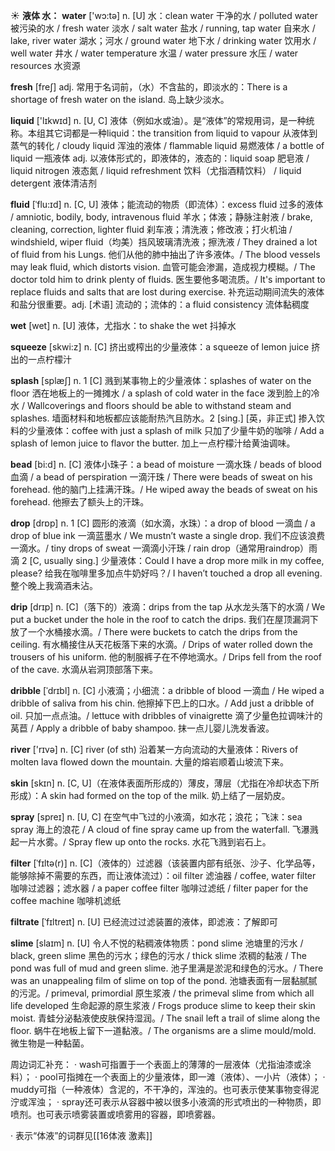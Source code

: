 ☀ <span class="category">**液体 水：**</span>
<span class="vocabulary">**water**</span> ['wɔ:tə] 
<span class="definition">n. [U] 水：</span>clean water 干净的水 / polluted water 被污染的水 / fresh water 淡水 / salt water 盐水 / running, tap water 自来水 / lake, river water 湖水；河水 / ground water 地下水 / drinking water 饮用水 / well water 井水 / water temperature 水温 / water pressure 水压 / water resources 水资源

<span class="vocabulary">**fresh**</span> [freʃ] 
<span class="definition">adj. 常用于名词前，（水）不含盐的，即淡水的：</span>There is a shortage of fresh water on the island. 岛上缺少淡水。

<span class="vocabulary">**liquid**</span> ['lɪkwɪd] 
<span class="definition">n. [U, C] 液体（例如水或油）。是“液体”的常规用词，是一种统称。本组其它词都是一种liquid：</span>the transition from liquid to vapour 从液体到蒸气的转化 / cloudy liquid 浑浊的液体 / flammable liquid 易燃液体 / a bottle of liquid 一瓶液体 <span class="definition">adj. 以液体形式的，即液体的，液态的：</span>liquid soap 肥皂液 / liquid nitrogen 液态氮 / liquid refreshment 饮料（尤指酒精饮料） / liquid detergent 液体清洁剂
           
<span class="vocabulary">**fluid**</span> [ˈflu:ɪd]
<span class="definition">n. [C, U] 液体；能流动的物质（即流体）：</span>excess fluid 过多的液体 / amniotic, bodily, body, intravenous fluid 羊水；体液；静脉注射液 / brake, cleaning, correction, lighter fluid 刹车液；清洗液；修改液；打火机油 / windshield, wiper fluid（均美）挡风玻璃清洗液；擦洗液 / They drained a lot of fluid from his Lungs. 他们从他的肺中抽出了许多液体。/ The blood vessels may leak fluid, which distorts vision. 血管可能会渗漏，造成视力模糊。/ The doctor told him to drink plenty of fluids. 医生要他多喝流质。/ It's important to replace fluids and salts that are lost during exercise. 补充运动期间流失的液体和盐分很重要。<span class="definition">adj. [术语] 流动的；流体的：</span>a fluid consistency 流体黏稠度

<span class="vocabulary">**wet**</span> [wet] 
<span class="definition">n. [U] 液体，尤指水：</span>to shake the wet 抖掉水

<span class="vocabulary">**squeeze**</span> [skwi:z] 
<span class="definition">n. [C] 挤出或榨出的少量液体：</span>a squeeze of lemon juice 挤出的一点柠檬汁
           
<span class="vocabulary">**splash**</span> [splæʃ]
<span class="definition">n. 1 [C] 溅到某事物上的少量液体：</span>splashes of water on the floor 洒在地板上的一摊摊水 / a splash of cold water in the face 泼到脸上的冷水 / Wallcoverings and floors should be able to withstand steam and splashes. 墙面材料和地板都应该能耐热汽且防水。<span class="definition">2 [sing.] [英，非正式] 掺入饮料的少量液体：</span>coffee with just a splash of milk 只加了少量牛奶的咖啡 / Add a splash of lemon juice to flavor the butter. 加上一点柠檬汁给黄油调味。
           
<span class="vocabulary">**bead**</span> [bi:d]
<span class="definition">n. [C] 液体小珠子：</span>a bead of moisture 一滴水珠 / beads of blood 血滴 / a bead of perspiration 一滴汗珠 / There were beads of sweat on his forehead. 他的脑门上挂满汗珠。/ He wiped away the beads of sweat on his forehead. 他擦去了额头上的汗珠。

<span class="vocabulary">**drop**</span> [drɒp] 
<span class="definition">n. 1 [C] 圆形的液滴（如水滴，水珠）：</span>a drop of blood 一滴血 / a drop of blue ink 一滴蓝墨水 / We mustn’t waste a single drop. 我们不应该浪费一滴水。/ tiny drops of sweat 一滴滴小汗珠 / rain drop（通常用raindrop）雨滴 <span class="definition">2 [C, usually sing.] 少量液体：</span>Could I have a drop more milk in my coffee, please? 给我在咖啡里多加点牛奶好吗？/ I haven’t touched a drop all evening. 整个晚上我滴酒未沾。
           
<span class="vocabulary">**drip**</span> [drɪp]
<span class="definition">n. [C]（落下的）液滴：</span>drips from the tap 从水龙头落下的水滴 / We put a bucket under the hole in the roof to catch the drips. 我们在屋顶漏洞下放了一个水桶接水滴。/ There were buckets to catch the drips from the ceiling. 有水桶接住从天花板落下来的水滴。/ Drips of water rolled down the trousers of his uniform. 他的制服裤子在不停地滴水。/ Drips fell from the roof of the cave. 水滴从岩洞顶部落下来。
            
<span class="vocabulary">**dribble**</span> [ˈdrɪbl]
<span class="definition">n. [C] 小液滴；小细流：</span>a dribble of blood 一滴血 / He wiped a dribble of saliva from his chin. 他擦掉下巴上的口水。/ Add just a dribble of oil. 只加一点点油。/ lettuce with dribbles of vinaigrette 滴了少量色拉调味汁的莴苣 / Apply a dribble of baby shampoo. 抹一点儿婴儿洗发香波。

<span class="vocabulary">**river**</span> ['rɪvə] 
<span class="definition">n. [C] river (of sth) 沿着某一方向流动的大量液体：</span>Rivers of molten lava flowed down the mountain. 大量的熔岩顺着山坡流下来。

<span class="vocabulary">**skin**</span> [skɪn] 
<span class="definition">n. [C, U]（在液体表面所形成的）薄皮，薄层（尤指在冷却状态下所形成）：</span>A skin had formed on the top of the milk. 奶上结了一层奶皮。

<span class="vocabulary">**spray**</span> [spreɪ] 
<span class="definition">n. [U, C] 在空气中飞过的小液滴，如水花；浪花；飞沫：</span>sea spray 海上的浪花 / A cloud of fine spray came up from the waterfall. 飞瀑溅起一片水雾。/ Spray flew up onto the rocks. 水花飞溅到岩石上。
          
<span class="vocabulary">**filter**</span> [ˈfɪltə(r)]
<span class="definition">n. [C]（液体的）过滤器（该装置内部有纸张、沙子、化学品等，能够除掉不需要的东西，而让液体流过）：</span>oil filter 滤油器 / coffee, water filter 咖啡过滤器；滤水器 / a paper coffee filter 咖啡过滤纸 / filter paper for the coffee machine 咖啡机滤纸 
           
<span class="vocabulary">**filtrate**</span> [ˈfɪltreɪt]
<span class="definition">n. [U] 已经流过过滤装置的液体，即滤液：</span>了解即可
           
<span class="vocabulary">**slime**</span> [slaɪm]
<span class="definition">n. [U] 令人不悦的粘稠液体物质：</span>pond slime 池塘里的污水 / black, green slime 黑色的污水；绿色的污水 / thick slime 浓稠的黏液 / The pond was full of mud and green slime. 池子里满是淤泥和绿色的污水。/ There was an unappealing film of slime on top of the pond. 池塘表面有一层黏腻腻的污泥。/ primeval, primordial 原生浆液 / the primeval slime from which all life developed 生命起源的原生浆液 / Frogs produce slime to keep their skin moist. 青蛙分泌黏液使皮肤保持湿润。/ The snail left a trail of slime along the floor. 蜗牛在地板上留下一道黏液。/ The organisms are a slime mould/mold. 微生物是一种黏菌。

周边词汇补充：
· wash可指置于一个表面上的薄薄的一层液体（尤指油漆或涂料）；
· pool可指摊在一个表面上的少量液体，即一滩（液体）、一小片（液体）；
· muddy可指（一种液体）含泥的，不干净的，浑浊的。也可表示使某事物变得泥泞或浑浊；
· spray还可表示从容器中被以很多小液滴的形式喷出的一种物质，即喷剂。也可表示喷雾装置或喷雾用的容器，即喷雾器。

· 表示“体液”的词群见[[16体液 激素]]